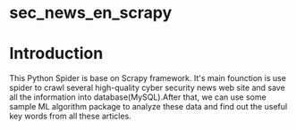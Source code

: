 # sec_news_en_scrapy

# Introduction
This Python Spider is base on Scrapy framework. It's main founction is use spider to crawl several high-quality cyber security news web site and save all the information into database(MySQL).After that, we can use some sample ML algorithm package to analyze these data and find out the useful key words from all these articles. 
